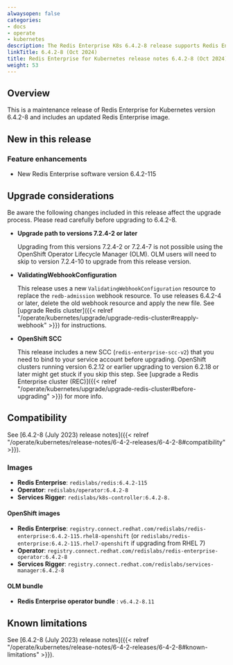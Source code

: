 ```yaml
---
alwaysopen: false
categories:
- docs
- operate
- kubernetes
description: The Redis Enterprise K8s 6.4.2-8 release supports Redis Enterprise Software 6.4.2.
linkTitle: 6.4.2-8 (Oct 2024)
title: Redis Enterprise for Kubernetes release notes 6.4.2-8 (Oct 2024)
weight: 53
---
```


## Overview

This is a maintenance release of Redis Enterprise for Kubernetes version 6.4.2-8 and includes an updated Redis Enterprise image.

## New in this release

### Feature enhancements

* New Redis Enterprise software version 6.4.2-115

## Upgrade considerations

Be aware the following changes included in this release affect the upgrade process. Please read carefully before upgrading to 6.4.2-8.

* **Upgrade path to versions 7.2.4-2 or later**

  Upgrading from this versions 7.2.4-2 or 7.2.4-7 is not possible using the OpenShift Operator Lifecycle Manager (OLM). OLM users will need to skip to version 7.2.4-10 to upgrade from this release version.

* **ValidatingWebhookConfiguration**

  This release uses a new `ValidatingWebhookConfiguration` resource to replace the `redb-admission` webhook resource. To use releases 6.4.2-4 or later, delete the old webhook resource and apply the new file. See [upgrade Redis cluster]({{< relref "/operate/kubernetes/upgrade/upgrade-redis-cluster#reapply-webhook" >}}) for instructions.

* **OpenShift SCC**

  This release includes a new SCC (`redis-enterprise-scc-v2`) that you need to bind to your service account before upgrading. OpenShift clusters running version 6.2.12 or earlier upgrading to version 6.2.18 or later might get stuck if you skip this step. See [upgrade a Redis Enterprise cluster (REC)]({{< relref "/operate/kubernetes/upgrade/upgrade-redis-cluster#before-upgrading" >}}) for more info.

## Compatibility

See [6.4.2-8 (July 2023) release notes]({{< relref "/operate/kubernetes/release-notes/6-4-2-releases/6-4-2-8#compatibility" >}}).

### Images

* **Redis Enterprise**: `redislabs/redis:6.4.2-115`
* **Operator**: `redislabs/operator:6.4.2-8`
* **Services Rigger**: `redislabs/k8s-controller:6.4.2-8.`

#### OpenShift images

* **Redis Enterprise**: `registry.connect.redhat.com/redislabs/redis-enterprise:6.4.2-115.rhel8-openshift`
    (or `redislabs/redis-enterprise:6.4.2-115.rhel7-openshift` if upgrading from RHEL 7)
* **Operator**: `registry.connect.redhat.com/redislabs/redis-enterprise-operator:6.4.2-8`
* **Services Rigger**: `registry.connect.redhat.com/redislabs/services-manager:6.4.2-8`

#### OLM bundle

* **Redis Enterprise operator bundle** : `v6.4.2-8.11`

## Known limitations

See [6.4.2-8 (July 2023) release notes]({{< relref "/operate/kubernetes/release-notes/6-4-2-releases/6-4-2-8#known-limitations" >}}).